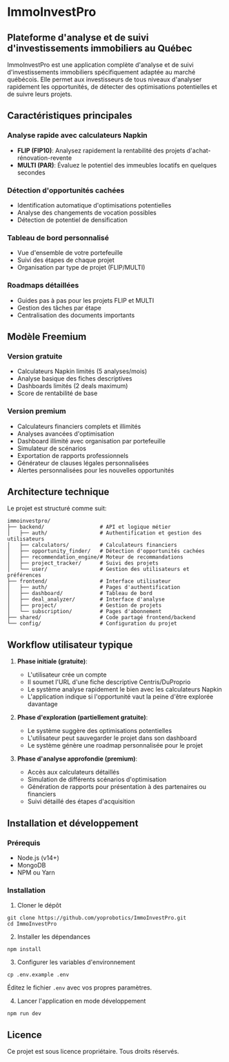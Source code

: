 # ImmoInvestPro

## Plateforme d'analyse et de suivi d'investissements immobiliers au Québec

ImmoInvestPro est une application complète d'analyse et de suivi d'investissements immobiliers spécifiquement adaptée au marché québécois. Elle permet aux investisseurs de tous niveaux d'analyser rapidement les opportunités, de détecter des optimisations potentielles et de suivre leurs projets.

## Caractéristiques principales

### Analyse rapide avec calculateurs Napkin
- **FLIP (FIP10)**: Analysez rapidement la rentabilité des projets d'achat-rénovation-revente
- **MULTI (PAR)**: Évaluez le potentiel des immeubles locatifs en quelques secondes

### Détection d'opportunités cachées
- Identification automatique d'optimisations potentielles
- Analyse des changements de vocation possibles
- Détection de potentiel de densification

### Tableau de bord personnalisé
- Vue d'ensemble de votre portefeuille
- Suivi des étapes de chaque projet
- Organisation par type de projet (FLIP/MULTI)

### Roadmaps détaillées
- Guides pas à pas pour les projets FLIP et MULTI
- Gestion des tâches par étape
- Centralisation des documents importants

## Modèle Freemium

### Version gratuite
- Calculateurs Napkin limités (5 analyses/mois)
- Analyse basique des fiches descriptives
- Dashboards limités (2 deals maximum)
- Score de rentabilité de base

### Version premium
- Calculateurs financiers complets et illimités
- Analyses avancées d'optimisation
- Dashboard illimité avec organisation par portefeuille
- Simulateur de scénarios
- Exportation de rapports professionnels
- Générateur de clauses légales personnalisées
- Alertes personnalisées pour les nouvelles opportunités

## Architecture technique

Le projet est structuré comme suit:

```
immoinvestpro/
├── backend/                  # API et logique métier
│   ├── auth/                 # Authentification et gestion des utilisateurs
│   ├── calculators/          # Calculateurs financiers
│   ├── opportunity_finder/   # Détection d'opportunités cachées
│   ├── recommendation_engine/# Moteur de recommandations
│   ├── project_tracker/      # Suivi des projets
│   └── user/                 # Gestion des utilisateurs et préférences
├── frontend/                 # Interface utilisateur
│   ├── auth/                 # Pages d'authentification
│   ├── dashboard/            # Tableau de bord
│   ├── deal_analyzer/        # Interface d'analyse
│   ├── project/              # Gestion de projets
│   └── subscription/         # Pages d'abonnement
├── shared/                   # Code partagé frontend/backend
└── config/                   # Configuration du projet
```

## Workflow utilisateur typique

1. **Phase initiale (gratuite)**:
   - L'utilisateur crée un compte
   - Il soumet l'URL d'une fiche descriptive Centris/DuProprio
   - Le système analyse rapidement le bien avec les calculateurs Napkin
   - L'application indique si l'opportunité vaut la peine d'être explorée davantage

2. **Phase d'exploration (partiellement gratuite)**:
   - Le système suggère des optimisations potentielles
   - L'utilisateur peut sauvegarder le projet dans son dashboard
   - Le système génère une roadmap personnalisée pour le projet

3. **Phase d'analyse approfondie (premium)**:
   - Accès aux calculateurs détaillés
   - Simulation de différents scénarios d'optimisation
   - Génération de rapports pour présentation à des partenaires ou financiers
   - Suivi détaillé des étapes d'acquisition

## Installation et développement

### Prérequis
- Node.js (v14+)
- MongoDB
- NPM ou Yarn

### Installation
1. Cloner le dépôt
```
git clone https://github.com/yoprobotics/ImmoInvestPro.git
cd ImmoInvestPro
```

2. Installer les dépendances
```
npm install
```

3. Configurer les variables d'environnement
```
cp .env.example .env
```
Éditez le fichier `.env` avec vos propres paramètres.

4. Lancer l'application en mode développement
```
npm run dev
```

## Licence
Ce projet est sous licence propriétaire. Tous droits réservés.
